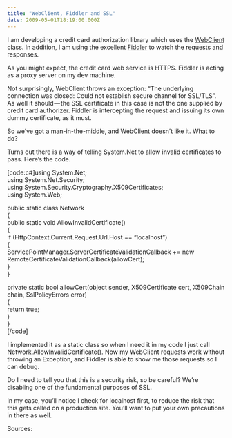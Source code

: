 ```yaml
---
title: "WebClient, Fiddler and SSL"
date: 2009-05-01T18:19:00.000Z
---
```


I am developing a credit card authorization library which uses the [WebClient](http://msdn.microsoft.com/en-us/library/system.net.webclient.aspx) class. In addition, I am using the excellent [Fiddler](http://www.fiddler2.com) to watch the requests and responses.

As you might expect, the credit card web service is HTTPS. Fiddler is acting as a proxy server on my dev machine.

Not surprisingly, WebClient throws an exception: “The underlying connection was closed: Could not establish secure channel for SSL/TLS”. As well it should — the SSL certificate in this case is not the one supplied by credit card authorizer. Fiddler is intercepting the request and issuing its own dummy certificate, as it must.

So we’ve got a man-in-the-middle, and WebClient doesn’t like it. What to do?

Turns out there is a way of telling System.Net to allow invalid certificates to pass. Here’s the code.

[code:c#]using System.Net;  
using System.Net.Security;  
using System.Security.Cryptography.X509Certificates;  
using System.Web;  

public static class Network  
{   
 public static void AllowInvalidCertificate()  
 {  
 if (HttpContext.Current.Request.Url.Host == “localhost”)  
 {  
 ServicePointManager.ServerCertificateValidationCallback += new RemoteCertificateValidationCallback(allowCert);  
 }  
 }  

 private static bool allowCert(object sender, X509Certificate cert, X509Chain chain, SslPolicyErrors error)  
 {  
 return true;  
 }  
}  
[/code]

I implemented it as a static class so when I need it in my code I just call Network.AllowInvalidCertificate(). Now my WebClient requests work without throwing an Exception, and Fiddler is able to show me those requests so I can debug.

Do I need to tell you that this is a security risk, so be careful? We’re disabling one of the fundamental purposes of SSL.

In my case, you’ll notice I check for localhost first, to reduce the risk that this gets called on a production site. You’ll want to put your own precautions in there as well.

Sources:
